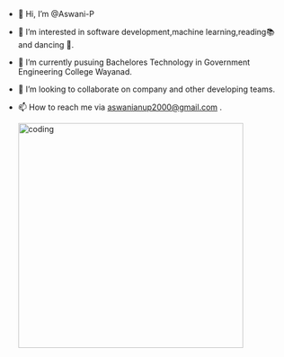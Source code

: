 - 👋 Hi, I’m @Aswani-P
- 👀 I’m interested in software development,machine learning,reading📚 and dancing 💃.
- 🌱 I’m currently pusuing Bachelores Technology in Government Engineering College Wayanad.
- 💞️ I’m looking to collaborate on company and other developing teams.
- 📫 How to reach me via aswanianup2000@gmail.com .
         
    <img align="center" alt="coding" width="400" src="https://cdn.dribbble.com/users/4055494/screenshots/15215756/media/d2b66c4ca0192aa26d103448b3d1518b.gif">

<!---
Aswani-P/Aswani-P is a ✨ special ✨ repository because its `README.md` (this file) appears on your GitHub profile.
You can click the Preview link to take a look at your changes.
--->

